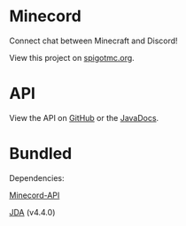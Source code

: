 # Minecord

Connect chat between Minecraft and Discord!

View this project on [spigotmc.org](https://www.spigotmc.org/resources/minecord.84702/).

# API
View the API on [GitHub](https://github.com/StarsDown64/Minecord-API) or the [JavaDocs](https://starsdown64.github.io/Minecord-API).


# Bundled
Dependencies:

[Minecord-API](https://github.com/StarsDown64/Minecord-API)

[JDA](https://github.com/DV8FromTheWorld/JDA) (v4.4.0)
